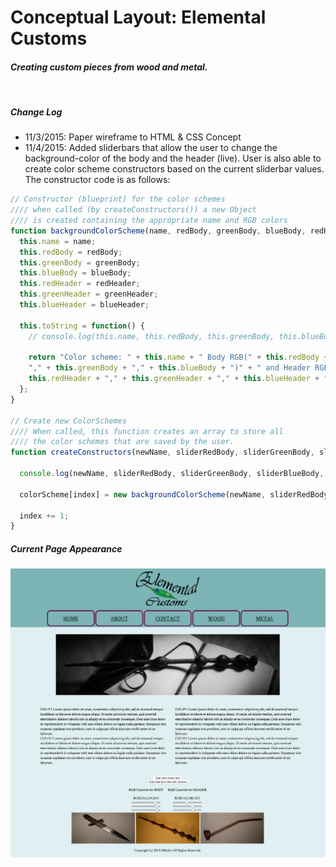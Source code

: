 
# Conceptual Layout: Elemental Customs

#### *Creating custom pieces from wood and metal.*

<br />

##### Change Log
* 11/3/2015: Paper wireframe to HTML & CSS Concept
* 11/4/2015: Added sliderbars that allow the user to change the background-color of the body and the header (live). User is also able to create color scheme constructors based on the current sliderbar values. The constructor code is as follows:

```javascript
// Constructor (blueprint) for the color schemes
//// when called (by createConstructors()) a new Object
//// is created containing the appropriate name and RGB colors
function backgroundColorScheme(name, redBody, greenBody, blueBody, redHeader, greenHeader, blueHeader) {
  this.name = name;
  this.redBody = redBody;
  this.greenBody = greenBody;
  this.blueBody = blueBody;
  this.redHeader = redHeader;
  this.greenHeader = greenHeader;
  this.blueHeader = blueHeader;

  this.toString = function() {
    // console.log(this.name, this.redBody, this.greenBody, this.blueBody, this.redHeader, this.greenHeader, this.blueHeader);

    return "Color scheme: " + this.name + " Body RGB(" + this.redBody +
    "," + this.greenBody + "," + this.blueBody + ")" + " and Header RGB(" +
    this.redHeader + "," + this.greenHeader + "," + this.blueHeader + ")";
  };
}

// Create new ColorSchemes
//// When called, this function creates an array to store all
//// the color schemes that are saved by the user.
function createConstructors(newName, sliderRedBody, sliderGreenBody, sliderBlueBody, sliderRedHeader, sliderGreenHeader, sliderBlueHeader) {

  console.log(newName, sliderRedBody, sliderGreenBody, sliderBlueBody, sliderRedHeader, sliderGreenHeader, sliderBlueHeader);

  colorScheme[index] = new backgroundColorScheme(newName, sliderRedBody, sliderGreenBody, sliderBlueBody, sliderRedHeader, sliderGreenHeader, sliderBlueHeader);

  index += 1;
}
```

##### Current Page Appearance
![Elemental Customs Website](https://github.com/mrbeewer/elemental_customs/blob/master/Elemental_Customs.png?raw=true)
